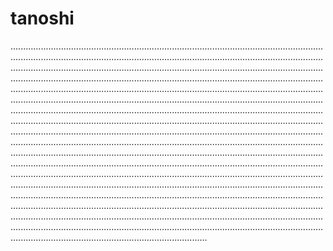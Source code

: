 # tanoshi
......................................................................................................................................................................................................................................................................................................................................................................................................................................................................................................................................................................................................................................................................................................................................................................................................................................................................................................................................................................................................................................................................................................................................................................................................................................................................................................................................................................................................................................................................................................................................................................................................................................................................................................................................................................................................................................................................................................................................................................................................................................................................................................................................................................................................................................................................................................................................................................................................